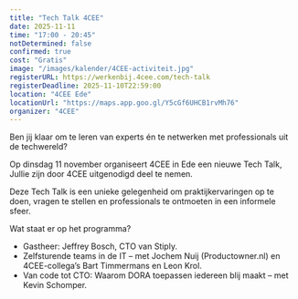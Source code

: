 ```yaml
---
title: "Tech Talk 4CEE"
date: 2025-11-11
time: "17:00 - 20:45"
notDetermined: false
confirmed: true
cost: "Gratis"
image: "/images/kalender/4CEE-activiteit.jpg"
registerURL: https://werkenbij.4cee.com/tech-talk
registerDeadline: 2025-11-10T22:59:00
location: "4CEE Ede"
locationUrl: "https://maps.app.goo.gl/Y5cGf6UHCB1rvMh76"
organizer: "4CEE"
---
```


Ben jij klaar om te leren van experts én te netwerken met professionals uit de techwereld?

Op dinsdag 11 november organiseert 4CEE in Ede een nieuwe Tech Talk, Jullie zijn door 4CEE uitgenodigd deel te nemen.

Deze Tech Talk is een unieke gelegenheid om praktijkervaringen op te doen, vragen te stellen en professionals te ontmoeten in een informele sfeer.

Wat staat er op het programma?

- Gastheer: Jeffrey Bosch, CTO van Stiply.
- Zelfsturende teams in de IT – met Jochem Nuij (Productowner.nl) en 4CEE-collega’s Bart Timmermans en Leon Krol.
- Van code tot CTO: Waarom DORA toepassen iedereen blij maakt – met Kevin Schomper.
